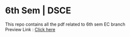 # 6th Sem | DSCE
This repo contains all the pdf related to 6th sem EC branch <br>
Preview Link : <a href="https://6thsem.netlify.app/" target="_blank" > Click here </a>
